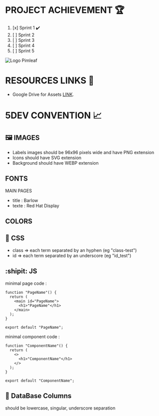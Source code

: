 # PROJECT ACHIEVEMENT :trophy:

1. [x] Sprint 1 :heavy_check_mark:
2. [ ] Sprint 2
3. [ ] Sprint 3
4. [ ] Sprint 4
5. [ ] Sprint 5

![Logo Pimleaf](https://www.pimleaf.fr/survey/tmp/assets/181c5803/Logo%20Pimleaf-1-.png)

# RESOURCES LINKS :rocket:

-   Google Drive for Assets [LINK](https://drive.google.com/drive/folders/1hMR7FfGbupMqo02WwPGFPcJILT5Amzjn).

# 5DEV CONVENTION :chart_with_upwards_trend:

## :framed_picture: IMAGES

-   Labels images should be 96x96 pixels wide and have PNG extension
-   Icons should have SVG extension
-   Background should have WEBP extension

## FONTS

MAIN PAGES

-   title : Barlow
-   texte : Red Hat Display

## COLORS

## :balloon: CSS

-   class => each term separated by an hyphen (eg "class-test")
-   id => each term separated by an underscore (eg "id_test")

## :shipit: JS

minimal page code :

```
function "PageName"() {
  return (
    <main id="PageName">
      <h1>"PageName"</h1>
    </main>
  );
}

export default "PageName";
```

minimal component code :

```
function "ComponentName"() {
  return (
    <>
      <h1>"ComponentName"</h1>
    </>
  );
}

export default "ComponentName";
```

## :floppy_disk: DataBase Columns

should be lowercase, singular, underscore separation
